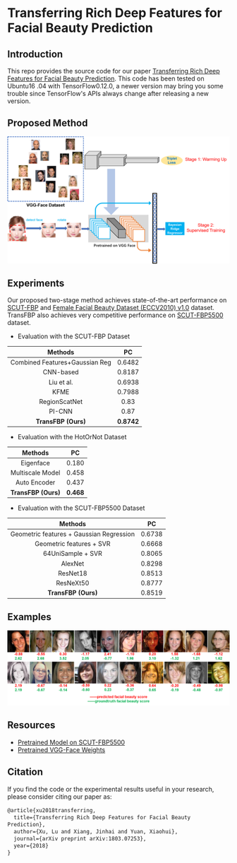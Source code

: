 # Transferring Rich Deep Features for Facial Beauty Prediction

## Introduction
This repo provides the source code for our paper [Transferring Rich Deep 
Features for Facial Beauty Prediction](https://arxiv.org/pdf/1803.07253.pdf). This code has been tested on Ubuntu16
.04 with TensorFlow0.12.0, a newer version may bring you some trouble since TensorFlow's APIs always change after releasing a new version.

## Proposed Method
![pipeline](./architecture.png)

## Experiments
Our proposed two-stage method achieves state-of-the-art performance on [SCUT-FBP](http://www.hcii-lab.net/data/scut-fbp/en/introduce.html) and [Female Facial Beauty Dataset (ECCV2010) v1.0](https://www.researchgate.net/publication/261595808_Female_Facial_Beauty_Dataset_ECCV2010_v10) dataset.
TransFBP also achieves very competitive performance on [SCUT-FBP5500](https://arxiv.org/pdf/1801.06345.pdf) dataset.

* Evaluation with the SCUT-FBP Dataset

| Methods | PC |
| :---: |:---: |
| Combined Features+Gaussian Reg | 0.6482 |
| CNN-based | 0.8187 |
| Liu et al. | 0.6938 |
| KFME | 0.7988 |
| RegionScatNet | 0.83 |
| PI-CNN | 0.87 |
| **TransFBP (Ours)** | **0.8742** |

* Evaluation with the HotOrNot Dataset

| Methods | PC |
| :---: |:---: |
| Eigenface | 0.180 |
| Multiscale Model | 0.458 |
| Auto Encoder | 0.437 |
| **TransFBP (Ours)** | **0.468** |

* Evaluation with the SCUT-FBP5500 Dataset

| Methods | PC |
| :---: |:---: |
| Geometric features + Gaussian Regression | 0.6738 |
| Geometric features + SVR | 0.6668 |
| 64UniSample + SVR | 0.8065 |
| AlexNet | 0.8298 |
| ResNet18 | 0.8513 |
| ResNeXt50 | 0.8777 |
| **TransFBP (Ours)** | 0.8519 |


## Examples
![eccv_pred](./eccv_pred.png)


## Resources
* [Pretrained Model on SCUT-FBP5500](https://drive.google.com/file/d/1iPr3zLbWvKlYco988Xis4IerkeSaNk5j/view?usp=sharing)
* [Pretrained VGG-Face Weights](https://drive.google.com/file/d/1Iy2MclKGL2uIlfUttHl0tT_M8SJ8wpI8/view?usp=sharing)


## Citation 
If you find the code or the experimental results useful in your research, please consider citing our paper as:

```
@article{xu2018transferring,
  title={Transferring Rich Deep Features for Facial Beauty Prediction},
  author={Xu, Lu and Xiang, Jinhai and Yuan, Xiaohui},
  journal={arXiv preprint arXiv:1803.07253},
  year={2018}
}
```
